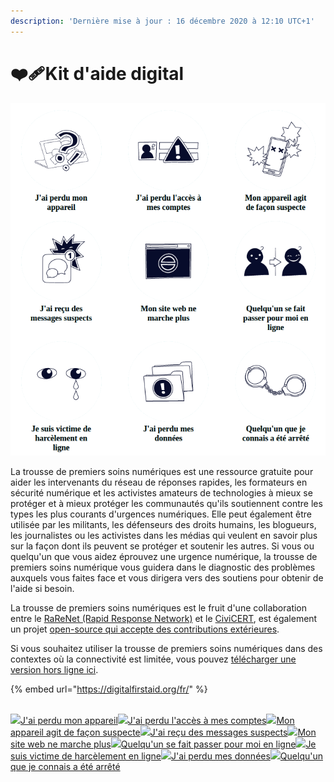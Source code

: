 ```yaml
---
description: 'Dernière mise à jour : 16 décembre 2020 à 12:10 UTC+1'
---
```


# ❤️‍🩹Kit d'aide digital

![](<../.gitbook/assets/Capture d’écran du 2020-12-21 10-28-24.png>)

La trousse de premiers soins numériques est une ressource gratuite pour aider les intervenants du réseau de réponses rapides, les formateurs en sécurité numérique et les activistes amateurs de technologies à mieux se protéger et à mieux protéger les communautés qu'ils soutiennent contre les types les plus courants d'urgences numériques. Elle peut également être utilisée par les militants, les défenseurs des droits humains, les blogueurs, les journalistes ou les activistes dans les médias qui veulent en savoir plus sur la façon dont ils peuvent se protéger et soutenir les autres. Si vous ou quelqu'un que vous aidez éprouvez une urgence numérique, la trousse de premiers soins numérique vous guidera dans le diagnostic des problèmes auxquels vous faites face et vous dirigera vers des soutiens pour obtenir de l'aide si besoin.

La trousse de premiers soins numériques est le fruit d'une collaboration entre le [RaReNet (Rapid Response Network)](https://www.rarenet.org) et le [CiviCERT](https://www.civicert.org), est également un projet [open-source qui accepte des contributions extérieures](https://gitlab.com/rarenet/dfak).

Si vous souhaitez utiliser la trousse de premiers soins numériques dans des contextes où la connectivité est limitée, vous pouvez [télécharger une version hors ligne ici](https://www.digitalfirstaid.org/dfak-offline.zip).

{% embed url="https://digitalfirstaid.org/fr/" %}

[\
![](https://digitalfirstaid.org/dfak/images/topics/lost-device.svg)J'ai perdu mon appareil](https://digitalfirstaid.org/fr/topics/lost-device)[![](https://digitalfirstaid.org/dfak/images/topics/account-access-issues.svg)J'ai perdu l'accès à mes comptes](https://digitalfirstaid.org/fr/topics/account-access-issues)[![](https://digitalfirstaid.org/dfak/images/topics/device-acting-suspiciously.svg)Mon appareil agit de façon suspecte](https://digitalfirstaid.org/fr/topics/device-acting-suspiciously)[![](https://digitalfirstaid.org/dfak/images/topics/suspicious-messages.svg)J'ai reçu des messages suspects](https://digitalfirstaid.org/fr/topics/suspicious-messages)[![](https://digitalfirstaid.org/dfak/images/topics/website-not-working.svg)Mon site web ne marche plus](https://digitalfirstaid.org/fr/topics/website-not-working)[![](https://digitalfirstaid.org/dfak/images/topics/impersonated.svg)Quelqu'un se fait passer pour moi en ligne](https://digitalfirstaid.org/fr/topics/impersonated)[![](https://digitalfirstaid.org/dfak/images/topics/harassed-online.svg)Je suis victime de harcèlement en ligne](https://digitalfirstaid.org/fr/topics/harassed-online)[![](https://digitalfirstaid.org/dfak/images/topics/lost-data.svg)J'ai perdu mes données](https://digitalfirstaid.org/fr/topics/lost-data)[![](https://digitalfirstaid.org/dfak/images/topics/arrested.svg)Quelqu'un que je connais a été arrêté](https://digitalfirstaid.org/fr/arrested)
